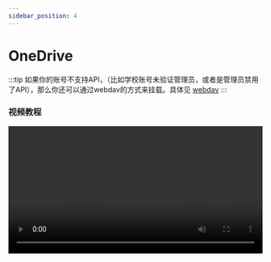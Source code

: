 ```yaml
---
sidebar_position: 4
---
```


# OneDrive

:::tip
如果你的账号不支持API，（比如学校账号未验证管理员，或者是管理员禁用了API），那么你还可以通过webdav的方式来挂载。具体见 [webdav](webdav.md)
:::

### 视频教程

<!-- <iframe src="//player.bilibili.com/player.html?aid=636185928&bvid=BV1Rb4y1E7NV&cid=499811348&page=1&high_quality=1&danmaku=1&as_wide=1" scrolling="no" border="0" width="100%" height="500" frameborder="no" framespacing="0" allowfullscreen="true"> </iframe> -->
<video controls src="https://video-direct-link.vercel.app/bili.mp4?aid=636185928&bvid=BV1Rb4y1E7NV&cid=499811348" width="100%" />

[**https://www.bilibili.com/video/BV1Rb4y1E7NV**](https://www.bilibili.com/video/BV1Rb4y1E7NV)

### First

首先打开https://tool.nn.ci/onedrive/request

### 创建应用
> 你也可以选择跳过此步，使用默认提供的client，但是需要组织管理员批准。

- 在打开的页面，选择所在区域，点击创建应用
- 登陆后选择「注册应用程序」，输入「名称」，选择「任何组织目录中的账户和个人」（注意这里不要看位置选择而是看文字，部分人可能是中间那个选项，不要选成单一租户或者其他选项，否则会导致登陆时出现问题），输入重定向 URL 为 <https://tool.nn.ci/onedrive/callback> ，「注册」即可，然后可以得到client_id
  ![client_id](https://store.heytapimage.com/cdo-portal/feedback/202111/24/998aa05659a10e87b3f2161d844263f8.png)
- 注册好应用程序之后，选择「证书和密码」，点击「新客户端密码」，输入一串密码，选择时间为最长的那个，点击「添加」
  （注：在添加之后输入的密码之后会消失，请记录下来 client_secret 的值）
  ![client_secret](https://store.heytapimage.com/cdo-portal/feedback/202111/24/a3c7b8fd2a6577ee62404ad054ebbe90.png)
- 选择「API 权限」，点击 「MicroSoft Graph」，在「选择权限」中输入 file，勾选 「Files.read」（注：Files.read 是只读最小权限，图中权限较大，也同样可以），点击「确定」
  ![api](https://store.heytapimage.com/cdo-portal/feedback/202111/24/15cf3a64994935cdda76185cc181fad1.png)
### 获取刷新令牌
将上一步骤中获得的client_id和client_secret填入https://tool.nn.ci/onedrive/request 这个页面，点击获取刷新令牌，就可以得到刷新令牌了

### 获取Sharepoint site_id
如果需要挂载Sharepoint，完成上一步后，在显示刷新令牌的界面会出现一个输入站点地址，输入站点地址后点击获取site_id即可。
### 添加账号
将上述过程中获取得到的值依次填入即可。
#### 根目录路径
默认为`/`，如果需要自定义，就填路径就行，从根路径开始，和本地路径一样，比如`/test`